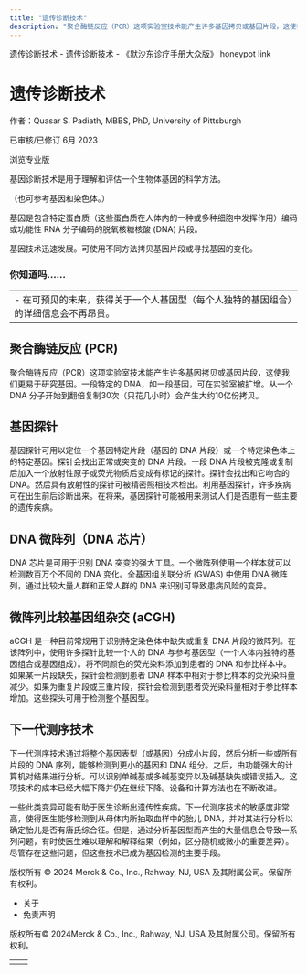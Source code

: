 ```yaml
---
title: "遗传诊断技术"
description: "聚合酶链反应（PCR）这项实验室技术能产生许多基因拷贝或基因片段，这使我们更易于研究基因。一段特定的 DNA，如一段基因，可在实验室被扩增。从一个 DNA 分子开始到翻倍复制30次（只花几小时）会产生大约10亿份拷贝。"
---
```


﻿遗传诊断技术 \- 遗传诊断技术 \- 《默沙东诊疗手册大众版》 honeypot link

# 遗传诊断技术

作者：Quasar S. Padiath, MBBS, PhD, University of Pittsburgh

已审核/已修订 6月 2023

浏览专业版

基因诊断技术是用于理解和评估一个生物体基因的科学方法。

（也可参考基因和染色体。）

基因是包含特定蛋白质（这些蛋白质在人体内的一种或多种细胞中发挥作用）编码或功能性 RNA 分子编码的脱氧核糖核酸 (DNA) 片段。

基因技术迅速发展。可使用不同方法拷贝基因片段或寻找基因的变化。

### 你知道吗……

|     |
| --- |
| - 在可预见的未来，获得关于一个人基因型（每个人独特的基因组合）的详细信息会不再昂贵。 |

## 聚合酶链反应 (PCR)

聚合酶链反应（PCR）这项实验室技术能产生许多基因拷贝或基因片段，这使我们更易于研究基因。一段特定的 DNA，如一段基因，可在实验室被扩增。从一个 DNA 分子开始到翻倍复制30次（只花几小时）会产生大约10亿份拷贝。

## 基因探针

基因探针可用以定位一个基因特定片段（基因的 DNA 片段）或一个特定染色体上的特定基因。探针会找出正常或突变的 DNA 片段。一段 DNA 片段被克隆或复制后加入一个放射性原子或荧光物质后变成有标记的探针。探针会找出和它吻合的 DNA。然后具有放射性的探针可被精密照相技术检出。利用基因探针，许多疾病可在出生前后诊断出来。在将来，基因探针可能被用来测试人们是否患有一些主要的遗传疾病。

## DNA 微阵列（DNA 芯片）

DNA 芯片是可用于识别 DNA 突变的强大工具。一个微阵列使用一个样本就可以检测数百万个不同的 DNA 变化。全基因组关联分析 (GWAS) 中使用 DNA 微阵列，通过比较大量人群和正常人群的 DNA 来识别可导致患病风险的变异。

## 微阵列比较基因组杂交 (aCGH)

aCGH 是一种目前常规用于识别特定染色体中缺失或重复 DNA 片段的微阵列。在该阵列中，使用许多探针比较一个人的 DNA 与参考基因型（一个人体内独特的基因组合或基因组成）。将不同颜色的荧光染料添加到患者的 DNA 和参比样本中。如果某一片段缺失，探针会检测到患者 DNA 样本中相对于参比样本的荧光染料量减少。如果为重复片段或三重片段，探针会检测到患者荧光染料量相对于参比样本增加。这些探头可用于检测整个基因型。

## 下一代测序技术

下一代测序技术通过将整个基因表型（或基因）分成小片段，然后分析一些或所有片段的 DNA 序列，能够检测到更小的基因和 DNA 组分。之后，由功能强大的计算机对结果进行分析。可以识别单碱基或多碱基变异以及碱基缺失或错误插入。这项技术的成本已经大幅下降并仍在继续下降。设备和计算方法也在不断改进。

一些此类变异可能有助于医生诊断出遗传性疾病。下一代测序技术的敏感度非常高，使得医生能够检测到从母体内所抽取血样中的胎儿 DNA，并对其进行分析以确定胎儿是否有唐氏综合征。但是，通过分析基因型而产生的大量信息会导致一系列问题，有时使医生难以理解和解释结果（例如，区分随机或微小的重要差异）。尽管存在这些问题，但这些技术已成为基因检测的主要手段。



版权所有 © 2024
Merck & Co., Inc., Rahway, NJ, USA 及其附属公司。保留所有权利。

- 关于
- 免责声明

版权所有© 2024Merck & Co., Inc., Rahway, NJ, USA 及其附属公司。保留所有权利。

|     |     |
| --- | --- |
|  |  |